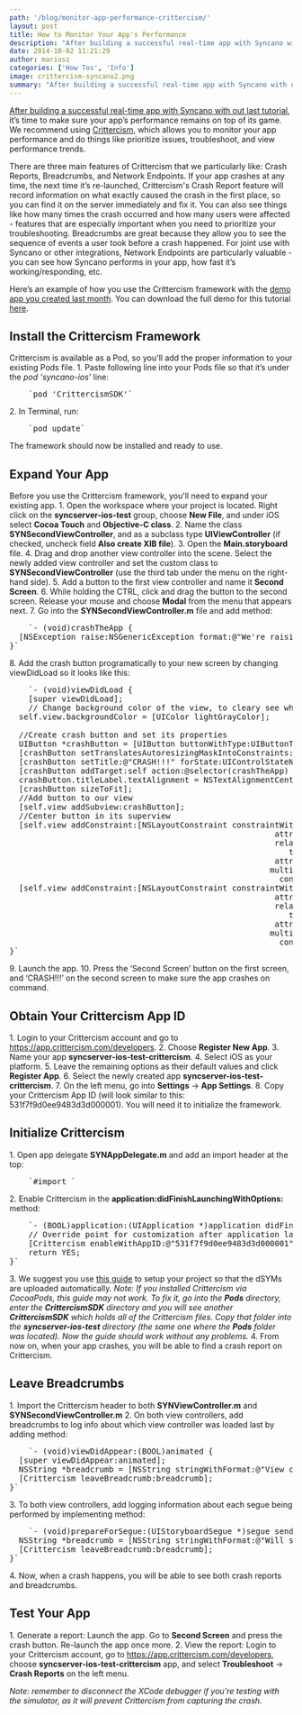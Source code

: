 ```yaml
---
path: '/blog/monitor-app-performance-crittercism/'
layout: post
title: How to Monitor Your App's Performance
description: "After building a successful real-time app with Syncano with out last tutorial, it’s time to make sure your app’s performance remains on top of its game."
date: 2014-10-02 11:21:29
author: mariusz
categories: ['How Tos', 'Info']
image: crittercism-syncano2.png
summary: "After building a successful real-time app with Syncano with out last tutorial, it’s time to make sure your app’s performance remains on top of its game. We recommend using Crittercism, which allows you to monitor your app performance and do things like prioritize issues, troubleshoot, and view performance trends."
---
```

[After building a successful real-time app with Syncano with out last tutorial](http://www.syncano.io/blog/get-instant-notifications-syncano-ios/), it’s time to make sure your app’s performance remains on top of its game. We recommend using [Crittercism](http://www.crittercism.com/solution-overview/), which allows you to monitor your app performance and do things like prioritize issues, troubleshoot, and view performance trends. 

There are three main features of Crittercism that we particularly like: Crash Reports, Breadcrumbs, and Network Endpoints. If your app crashes at any time, the next time it’s re-launched, Crittercism's Crash Report feature will record information on what exactly caused the crash in the first place, so you can find it on the server immediately and fix it. You can also see things like how many times the crash occurred and how many users were affected - features that are especially important when you need to prioritize your troubleshooting. Breadcrumbs are great because they allow you to see the sequence of events a user took before a crash happened. For joint use with Syncano or other integrations, Network Endpoints are particularly valuable - you can see how Syncano performs in your app, how fast it’s working/responding, etc. 

Here’s an example of how you use the Crittercism framework with the [demo app you created last month](http://www.syncano.io/blog/get-instant-notifications-syncano-ios/). You can download the full demo for this tutorial [here](https://github.com/lifcio/syncserver-ios-test-crittercism).

## Install the Crittercism Framework

Crittercism is available as a Pod, so you'll add the proper information to your existing Pods file. 1\. Paste following line into your Pods file so that it’s under the _pod 'syncano-ios’_ line:

<pre>    `pod 'CrittercismSDK'`</pre>

2\. In Terminal, run:

<pre>    `pod update`</pre>

The framework should now be installed and ready to use.

## Expand Your App

Before you use the Crittercism framework, you'll need to expand your existing app. 1\. Open the workspace where your project is located. Right click on the **syncserver-ios-test** group, choose **New File**, and under iOS select **Cocoa Touch** and **Objective-C class**. 2\. Name the class **SYNSecondViewController**, and as a subclass type **UIViewController** (if checked, uncheck field **Also create XIB file**). 3\. Open the **Main.storyboard** file. 4\. Drag and drop another view controller into the scene. Select the newly added view controller and set the custom class to **SYNSecondViewController** (use the third tab under the menu on the right-hand side). 5\. Add a button to the first view controller and name it **Second Screen**. 6\. While holding the CTRL, click and drag the button to the second screen. Release your mouse and choose **Modal** from the menu that appears next. 7\. Go into the **SYNSecondViewController.m** file and add method:

<pre>    `- (void)crashTheApp {
  [NSException raise:NSGenericException format:@"We're raising a test exception"];
}`</pre>

8\. Add the crash button programatically to your new screen by changing viewDidLoad so it looks like this:

<pre>    `- (void)viewDidLoad {
	[super viewDidLoad];
	// Change background color of the view, to cleary see when it appears
  self.view.backgroundColor = [UIColor lightGrayColor];

  //Create crash button and set its properties
  UIButton *crashButton = [UIButton buttonWithType:UIButtonTypeSystem];
  [crashButton setTranslatesAutoresizingMaskIntoConstraints:NO];
  [crashButton setTitle:@"CRASH!!!" forState:UIControlStateNormal];
  [crashButton addTarget:self action:@selector(crashTheApp) forControlEvents:UIControlEventTouchUpInside];
  crashButton.titleLabel.textAlignment = NSTextAlignmentCenter;
  [crashButton sizeToFit];
  //Add button to our view
  [self.view addSubview:crashButton];
  //Center button in its superview
  [self.view addConstraint:[NSLayoutConstraint constraintWithItem:crashButton
                                                        attribute:NSLayoutAttributeCenterX
                                                        relatedBy:NSLayoutRelationEqual
                                                           toItem:self.view
                                                        attribute:NSLayoutAttributeCenterX
                                                       multiplier:1.0
                                                         constant:0.0]];
  [self.view addConstraint:[NSLayoutConstraint constraintWithItem:crashButton
                                                        attribute:NSLayoutAttributeCenterY
                                                        relatedBy:NSLayoutRelationEqual
                                                           toItem:self.view
                                                        attribute:NSLayoutAttributeCenterY
                                                       multiplier:1.0
                                                         constant:0.0]];
}` </pre>

9\. Launch the app. 10\. Press the ‘Second Screen’ button on the first screen, and ‘CRASH!!!’ on the second screen to make sure the app crashes on command.

## Obtain Your Crittercism App ID

1\. Login to your Crittercism account and go to https://app.crittercism.com/developers. 2\. Choose **Register New App**. 3\. Name your app **syncserver-ios-test-crittercism**. 4\. Select iOS as your platform. 5\. Leave the remaining options as their default values and click **Register App**. 6\. Select the newly created app **syncserver-ios-test-crittercism**. 7\. On the left menu, go into **Settings** -> **App Settings**. 8\. Copy your Crittercism App ID (will look similar to this: 531f7f9d0ee9483d3d000001). You will need it to initialize the framework.

## Initialize Crittercism

1\. Open app delegate **SYNAppDelegate.m** and add an import header at the top:

<pre>    `#import `</pre>

2\. Enable Crittercism in the **application:didFinishLaunchingWithOptions:** method:

<pre>    `- (BOOL)application:(UIApplication *)application didFinishLaunchingWithOptions:(NSDictionary *)launchOptions {
	// Override point for customization after application launch.
	[Crittercism enableWithAppID:@"531f7f9d0ee9483d3d000001"];
	return YES;
}`</pre>

3\. We suggest you use [this guide](http://support.crittercism.com/articles/knowledge_base/Uploading-dSYMs-to-Crittercism-automatically/) to setup your project so that the dSYMs are uploaded automatically. _Note: If you installed Crittercism via CocoaPods, this guide may not work. To fix it, go into the **Pods** directory, enter the **CrittercismSDK** directory and you will see another **CrittercismSDK** which holds all of the Crittercism files. Copy that folder into the **syncserver-ios-test** directory (the same one where the **Pods** folder was located). Now the guide should work without any problems._ 4\. From now on, when your app crashes, you will be able to find a crash report on Crittercism.

## Leave Breadcrumbs

1\. Import the Crittercism header to both **SYNViewController.m** and **SYNSecondViewController.m** 2\. On both view controllers, add breadcrumbs to log info about which view controller was loaded last by adding method:

<pre>    `- (void)viewDidAppear:(BOOL)animated {
  [super viewDidAppear:animated];
  NSString *breadcrumb = [NSString stringWithFormat:@"View controller appeared on screen: %@",[self class]];
  [Crittercism leaveBreadcrumb:breadcrumb];
}` </pre>

3\. To both view controllers, add logging information about each segue being performed by implementing method:

<pre>    `- (void)prepareForSegue:(UIStoryboardSegue *)segue sender:(id)sender {
  NSString *breadcrumb = [NSString stringWithFormat:@"Will show view controller through segue: %@",[[segue destinationViewController] class]];
  [Crittercism leaveBreadcrumb:breadcrumb];
}` </pre>

4\. Now, when a crash happens, you will be able to see both crash reports and breadcrumbs.

## Test Your App

1\. Generate a report: Launch the app. Go to **Second Screen** and press the crash button. Re-launch the app once more. 
2\. View the report: Login to your Crittercism account, go to https://app.crittercism.com/developers, choose **syncserver-ios-test-crittercism** app, and select **Troubleshoot** -> **Crash Reports** on the left menu. 

_Note: remember to disconnect the XCode debugger if you’re testing with the simulator, as it will prevent Crittercism from capturing the crash._